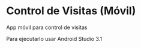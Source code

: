 # Control de Visitas (Móvil)

App móvil para control de visitas



Para ejecutarlo usar Android Studio 3.1
